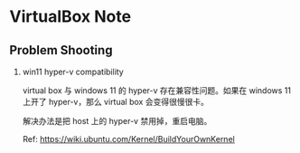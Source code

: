 # VirtualBox Note

## Problem Shooting

1. win11 hyper-v compatibility

    virtual box 与 windows 11 的 hyper-v 存在兼容性问题。如果在 windows 11 上开了 hyper-v，那么 virtual box 会变得很慢很卡。

    解决办法是把 host 上的 hyper-v 禁用掉，重启电脑。

    Ref: <https://wiki.ubuntu.com/Kernel/BuildYourOwnKernel>